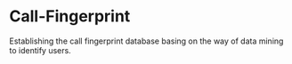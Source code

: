 # Call-Fingerprint
Establishing the call fingerprint database basing on the way of data mining to identify users.
